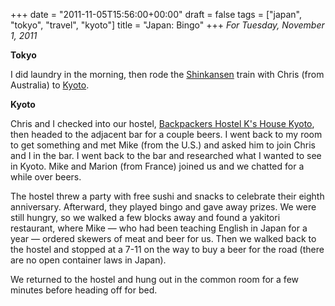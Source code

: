 +++
date = "2011-11-05T15:56:00+00:00"
draft = false
tags = ["japan", "tokyo", "travel", "kyoto"]
title = "Japan: Bingo"
+++
*For Tuesday, November 1, 2011*

**Tokyo**

I did laundry in the morning, then rode the [Shinkansen](http://www.google.com/search?client=safari&rls=en&q=shinkansen&oe=UTF-8&um=1&ie=UTF-8&hl=en&tbm=isch&source=og&sa=N&tab=wi&biw=1366&bih=690&sei=%20T1a1TtXMKYvymAXLkdHSAw) train with Chris (from Australia) to [Kyoto](http://www.google.com/search?hl=en&client=safari&rls=en&q=kyoto&gs_sm=e&gs_upl=26465l27215l0l27483l5l4l0l0l0l0l162l558l1.3l4l0&bav=on.2,or.r_gc.r_pw.,cf.osb&biw=1366&bih=690&um=1&ie=UTF-8&tbm=isch&source=og&sa=N&tab=wi).

**Kyoto**

Chris and I checked into our hostel, [Backpackers Hostel K's House Kyoto](http://www.hostelworld.com/hosteldetails.php/Backpackers-Hostel-K-s-House-Kyoto/Kyoto/5536?sc_sau=rt), then headed to the adjacent bar for a couple beers. I went back to my room to get something and met Mike (from the U.S.) and asked him to join Chris and I in the bar. I went back to the bar and researched what I wanted to see in Kyoto. Mike and Marion (from France) joined us and we chatted for a while over beers.

The hostel threw a party with free sushi and snacks to celebrate their eighth anniversary. Afterward, they played bingo and gave away prizes. We were still hungry, so we walked a few blocks away and found a yakitori restaurant, where Mike &mdash; who had been teaching English in Japan for a year &mdash; ordered skewers of meat and beer for us. Then we walked back to the hostel and stopped at a 7-11 on the way to buy a beer for the road (there are no open container laws in Japan).

We returned to the hostel and hung out in the common room for a few minutes before heading off for bed.